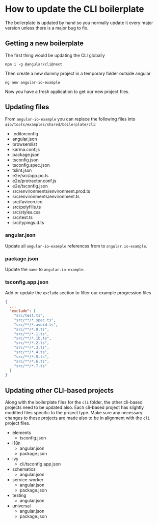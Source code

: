 # How to update the CLI boilerplate

The boilerplate is updated by hand so you normally update it every major version unless there is a major bug to fix.

## Getting a new boilerplate

The first thing would be updating the CLI globally

```
npm i -g @angular/cli@next
```

Then create a new dummy project in a temporary folder outside angular

```
ng new angular-io-example
```

Now you have a fresh application to get our new project files.

## Updating files

From `angular-io-example` you can replace the following files into `aio/tools/examples/shared/boilerplate/cli`:

* .editorconfig
* angular.json
* browserslist
* karma.conf.js
* package.json
* tsconfig.json
* tsconfig.spec.json
* tslint.json
* e2e/src/app.po.ts
* e2e/protractor.conf.js
* e2e/tsconfig.json
* src/environments/environment.prod.ts
* src/environments/environment.ts
* src/favicon.ico
* src/polyfills.ts
* src/styles.css
* src/test.ts
* src/typings.d.ts

### angular.json

Update all `angular-io-example` references from  to `angular.io-example`.

### package.json

Update the `name` to `angular.io-example`.

### tsconfig.app.json

Add or update the `exclude` section to filter our example progression files

```json
{
  ...
  "exclude": [
    "src/test.ts",
    "src/**/*.spec.ts",
    "src/**/*.avoid.ts",
    "src/**/*.0.ts",
    "src/**/*.1.ts",
    "src/**/*.1b.ts",
    "src/**/*.2.ts",
    "src/**/*.3.ts",
    "src/**/*.4.ts",
    "src/**/*.5.ts",
    "src/**/*.6.ts",
    "src/**/*.7.ts"
  ]
}
```

## Updating other CLI-based projects

Along with the boilerplate files for the `cli` folder, the other cli-based projects need to be updated also. Each cli-based project has slightly modified files specific to the project type. Make sure any necessary changes to these projects are made also to be in alignment with the `cli` project files.

* elements
  - tsconfig.json
* i18n
  - angular.json
  - package.json
* ivy
  - cli/tsconfig.app.json
* schematics
  - angular.json
* service-worker
  - angular.json
  - package.json
* testing
  - angular.json
* universal
  - angular.json
  - package.json